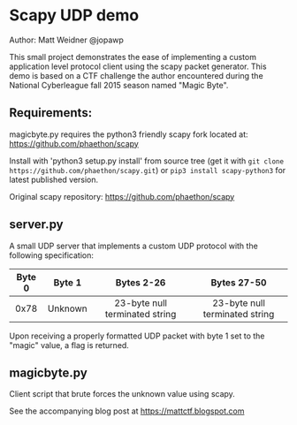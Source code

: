 # Scapy UDP demo 
Author: Matt Weidner @jopawp

This small project demonstrates the ease of implementing a custom application level protocol client using the scapy packet generator. This demo is based on a CTF challenge the author encountered during the National Cyberleague fall 2015 season named "Magic Byte".

## Requirements:
magicbyte.py requires the python3 friendly scapy fork located at: https://github.com/phaethon/scapy

Install with 'python3 setup.py install' from source tree (get it with `git clone https://github.com/phaethon/scapy.git`) or `pip3 install scapy-python3` for latest published version.

Original scapy repository: https://github.com/phaethon/scapy

## server.py
A small UDP server that implements a custom UDP protocol with the following specification:


| Byte 0 |     Byte 1    |           Bytes 2-26           |           Bytes 27-50          |
|:------:|:-------------:|:------------------------------:|:------------------------------:|
|  0x78  |    Unknown    | 23-byte null terminated string | 23-byte null terminated string |

Upon receiving a properly formatted UDP packet with byte 1 set to the "magic" value, a flag is returned.

## magicbyte.py
Client script that brute forces the unknown value using scapy.

See the accompanying blog post at https://mattctf.blogspot.com
